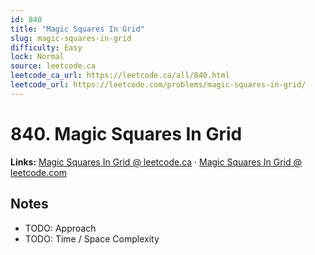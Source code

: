 ```yaml
--- 
id: 840
title: "Magic Squares In Grid"
slug: magic-squares-in-grid
difficulty: Easy
lock: Normal
source: leetcode.ca
leetcode_ca_url: https://leetcode.ca/all/840.html
leetcode_url: https://leetcode.com/problems/magic-squares-in-grid/
---
```


# 840. Magic Squares In Grid

**Links:** [Magic Squares In Grid @ leetcode.ca](https://leetcode.ca/all/840.html) · [Magic Squares In Grid @ leetcode.com](https://leetcode.com/problems/magic-squares-in-grid/)

## Notes
- TODO: Approach
- TODO: Time / Space Complexity
